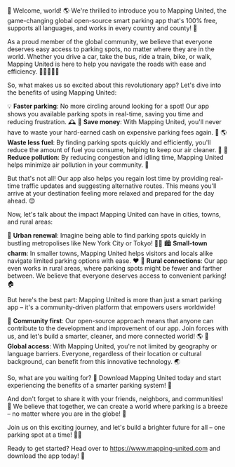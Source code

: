 🚀 Welcome, world! 🌎 We're thrilled to introduce you to Mapping United, the game-changing global open-source smart parking app that's 100% free, supports all languages, and works in every country and county! 📲

As a proud member of the global community, we believe that everyone deserves easy access to parking spots, no matter where they are in the world. Whether you drive a car, take the bus, ride a train, bike, or walk, Mapping United is here to help you navigate the roads with ease and efficiency. 🚗🚌🚂🚴‍♀️

So, what makes us so excited about this revolutionary app? Let's dive into the benefits of using Mapping United:

💡 **Faster parking**: No more circling around looking for a spot! Our app shows you available parking spots in real-time, saving you time and reducing frustration. 🕰️
💸 **Save money**: With Mapping United, you'll never have to waste your hard-earned cash on expensive parking fees again. 💸
🌎 **Waste less fuel**: By finding parking spots quickly and efficiently, you'll reduce the amount of fuel you consume, helping to keep our air cleaner. 🌟
💪 **Reduce pollution**: By reducing congestion and idling time, Mapping United helps minimize air pollution in your community. 🌿

But that's not all! Our app also helps you regain lost time by providing real-time traffic updates and suggesting alternative routes. This means you'll arrive at your destination feeling more relaxed and prepared for the day ahead. 😊

Now, let's talk about the impact Mapping United can have in cities, towns, and rural areas:

🌆 **Urban renewal**: Imagine being able to find parking spots quickly in bustling metropolises like New York City or Tokyo! 🗼️💨
🏙️ **Small-town charm**: In smaller towns, Mapping United helps visitors and locals alike navigate limited parking options with ease. ❤️
🌄 **Rural connections**: Our app even works in rural areas, where parking spots might be fewer and farther between. We believe that everyone deserves access to convenient parking! 🏠

But here's the best part: Mapping United is more than just a smart parking app – it's a community-driven platform that empowers users worldwide!

💪 **Community first**: Our open-source approach means that anyone can contribute to the development and improvement of our app. Join forces with us, and let's build a smarter, cleaner, and more connected world! 🌎
🌟 **Global access**: With Mapping United, you're not limited by geography or language barriers. Everyone, regardless of their location or cultural background, can benefit from this innovative technology. 🌏

So, what are you waiting for? 🤔 Download Mapping United today and start experiencing the benefits of a smarter parking system! 📲

And don't forget to share it with your friends, neighbors, and communities! 🎉 We believe that together, we can create a world where parking is a breeze – no matter where you are in the globe! 🌈

Join us on this exciting journey, and let's build a brighter future for all – one parking spot at a time! 🚀💥

Ready to get started? Head over to https://www.mapping-united.com and download the app today! 📲
